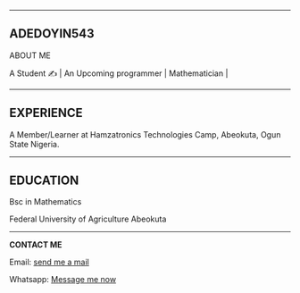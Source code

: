 _______________________________________________________________________________________________________________________________________________________________________________
**ADEDOYIN543**
-----------------------------------------------------------------------------------------------------------------------------------------------------------------------------------
ABOUT ME

A Student ✍ | An Upcoming programmer | Mathematician | 
___________________________________________________________________________________________________________________________________________________________________________________
**EXPERIENCE**
-----------------------------------------------------------------------------------------------------------------------------------------------------------------------------------
A Member/Learner at Hamzatronics Technologies Camp, Abeokuta, Ogun State Nigeria.
___________________________________________________________________________________________________________________________________________________________________________________
**EDUCATION**
-----------------------------------------------------------------------------------------------------------------------------------------------------------------------------------
Bsc in Mathematics

Federal University of Agriculture Abeokuta 
________________________________________________________________________________________________________________________________________________________________________________
**CONTACT ME**

Email: [send me a mail](mariamadedoyin52@gmail.com)
  
Whatsapp: [Message me now](https://wa.me/2348062194697?text=Hello%20Zee%20Artistry%2C%20I'm%20interested%20in%20your%20products!)


